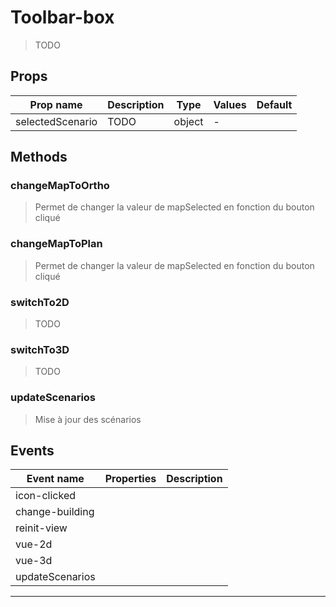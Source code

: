 # Toolbar-box

> TODO

## Props

| Prop name        | Description | Type   | Values | Default |
| ---------------- | ----------- | ------ | ------ | ------- |
| selectedScenario | TODO        | object | -      |         |

## Methods

### changeMapToOrtho

> Permet de changer la valeur de mapSelected en fonction du bouton cliqué

### changeMapToPlan

> Permet de changer la valeur de mapSelected en fonction du bouton cliqué

### switchTo2D

> TODO

### switchTo3D

> TODO

### updateScenarios

> Mise à jour des scénarios

## Events

| Event name      | Properties | Description |
| --------------- | ---------- | ----------- |
| icon-clicked    |            |
| change-building |            |
| reinit-view     |            |
| vue-2d          |            |
| vue-3d          |            |
| updateScenarios |            |

---
